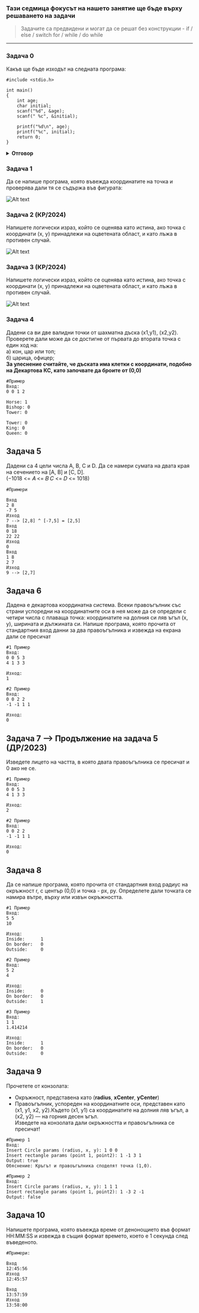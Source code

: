 ### Тази седмица фокусът на нашето занятие ще бъде върху решаването на задачи
> Задачите са предвидени и могат да се решат без конструкции - if / else / switch for / while / do while
---

### Задача 0
Какъв ще бъде изходът на следната програма: 
~~~
#include <stdio.h>

int main()
{
    int age;
    char initial;
    scanf("%d", &age);
    scanf(" %c", &initial);
    
    printf("%d\n", age);
    printf("%c", initial);
    return 0;
}
~~~

<details><summary><b>Отговор</b></summary> 
<p>

```c
// вторият scanf() прочита остатъчния '\n' символ от въвеждането на числото
#include <stdio.h>

int main()
{
    int age;
    char initial;
    scanf("%d", &age);
    // Поставяйки интервал пред %c караме scanf() да пропусне whitespace символи (space/tab/newline)
    scanf(" %c", &initial);
    
    printf("%d\n", age);
    printf("%c", initial);
    return 0;
}
```
</p>
</details>

### Задача 1
Да се напише програма, която въвежда координатите на точка и
проверява дали тя се съдържа във фигурата:  

![Alt text](images/zadacha.png)

### Задача 2 (КР/2024)  
Напишете логически израз, който се оценява като истина, ако точка с
координати (x, y) принадлежи на оцветената област, и като лъжа в
противен случай. 

![Alt text](images/zadacha2.png)

### Задача 3 (КР/2024)
Напишете логически израз, който се оценява като истина, ако точка с
координати (x, y) принадлежи на оцветената област, и като лъжа в
противен случай. 

![Alt text](images/zadacha3.png)

### Задача 4
Дадени са ви две валидни точки от шахматна дъска (x1,y1), (x2,y2). Проверете дали може да се достигне от първата до втората точка с един ход на:  
а) кон, цар или топ;  
б) царица, офицер;  
**За улеснение считайте, че дъската има клетки с координати, подобно на Декартова КС, като започвате да броите от (0,0)**  

~~~
#Пример
Вход:
0 0 1 2

Horse: 1
Bishop: 0
Tower: 0

Tower: 0
King: 0
Queen: 0
~~~

## Задача 5
Дадени са 4 цели числа A, B, C и D. Да се намери сумата на двата края на сечението на [A, B] и [C, D].  
(−1018 <= 𝐴 <= 𝐵  𝐶 <= 𝐷 <= 1018)

~~~
#Примери

Вход  
2 8  
-7 5  
Изход  
7 --> [2,8] ^ [-7,5] = [2,5] 
Вход  
0 18  
22 22  
Изход  
0
Вход  
1 8  
2 7
Изход  
9 --> [2,7]
~~~

## Задача 6
Дадена е декартова координатна система. Всеки правоъгълник със страни успоредни на координатните оси в нея може да се определи с четири числа с плаваща точка: координатите на долния си ляв ъгъл (x, y), ширината и дължината си. Напише програма, която прочита от стандартния вход данни за два правоъгълника и извежда на екрана дали се пресичат

~~~
#1 Пример
Вход:
0 0 5 3
4 1 3 3

Изход:
1

#2 Пример
Вход:
0 0 2 2
-1 -1 1 1

Изход:
0
~~~

## Задача 7 --> Продължение на задача 5 (ДР/2023)
Изведете лицето на частта, в която двата правоъгълника се пресичат и 0 ако не се.

~~~
#1 Пример
Вход:
0 0 5 3
4 1 3 3

Изход:
2

#2 Пример
Вход:
0 0 2 2
-1 -1 1 1

Изход:
0
~~~

## Задача 8  
Да се напише програма, която прочита от стандартния вход радиус на окръжност r, с център (0,0) и точка - px, py. Определете дали точката се намира вътре, върху или извън окръжността.  

~~~
#1 Пример
Вход:
5 5
10

Изход:
Inside:      1
On border:   0
Outside:     0

#2 Пример
Вход:
5 2
4

Изход:
Inside:      0
On border:   0
Outside:     1

#3 Пример
Вход:
1 1
1.414214

Изход:
Inside:      1
On border:   0
Outside:     0
~~~

## Задача 9
Прочетете от конзолата:  
  - Окръжност, представена като (**radius**, **xCenter**, **yCenter**)  
  - Правоъгълник, успореден на координатните оси, представен като (x1, y1, x2, y2).Където (x1, y1) са                  координатите на долния ляв ъгъл, а (x2, y2) — на горния десен ъгъл.  
Изведете на конзолата дали окръжността и правоъгълника се пресичат!
~~~
#Пример 1
Вход:
Insert Circle params (radius, x, y): 1 0 0
Insert rectangle params (point 1, point2): 1 -1 3 1
Output: true
Обяснение: Кръгът и правоъгълника споделят точка (1,0).

#Пример 2
Вход:
Insert Circle params (radius, x, y): 1 1 1
Insert rectangle params (point 1, point2): 1 -3 2 -1
Output: false
~~~

## Задача 10  
Напишете програма, която въвежда време от денонощието във формат HH:MM:SS и извежда в същия формат
времето, което е 1 секунда след въведеното.

~~~
#Примери:  

Вход  
12:45:56  
Изход  
12:45:57  

Вход   
13:57:59  
Изход  
13:58:00  
~~~


















